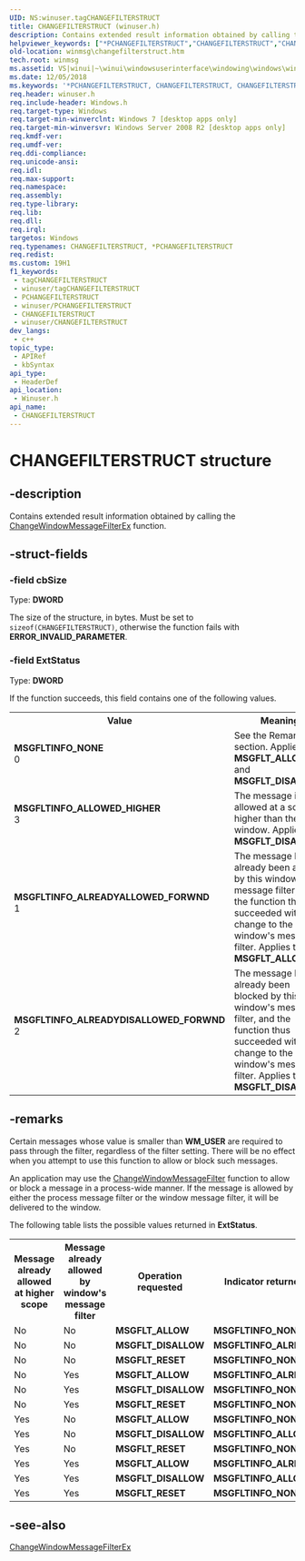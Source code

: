 ```yaml
---
UID: NS:winuser.tagCHANGEFILTERSTRUCT
title: CHANGEFILTERSTRUCT (winuser.h)
description: Contains extended result information obtained by calling the ChangeWindowMessageFilterEx function.
helpviewer_keywords: ["*PCHANGEFILTERSTRUCT","CHANGEFILTERSTRUCT","CHANGEFILTERSTRUCT structure [Windows and Messages]","MSGFLTINFO_ALLOWED_HIGHER","MSGFLTINFO_ALREADYALLOWED_FORWND","MSGFLTINFO_ALREADYDISALLOWED_FORWND","MSGFLTINFO_NONE","PCHANGEFILTERSTRUCT","PCHANGEFILTERSTRUCT structure pointer [Windows and Messages]","_win32_CHANGEFILTERSTRUCT_str","_win32_changefilterstruct_str_cpp","winmsg.changefilterstruct","winui._win32_changefilterstruct_str","winuser/CHANGEFILTERSTRUCT","winuser/PCHANGEFILTERSTRUCT"]
old-location: winmsg\changefilterstruct.htm
tech.root: winmsg
ms.assetid: VS|winui|~\winui\windowsuserinterface\windowing\windows\windowreference\windowstructures\changefilterstruct.htm
ms.date: 12/05/2018
ms.keywords: '*PCHANGEFILTERSTRUCT, CHANGEFILTERSTRUCT, CHANGEFILTERSTRUCT structure [Windows and Messages], MSGFLTINFO_ALLOWED_HIGHER, MSGFLTINFO_ALREADYALLOWED_FORWND, MSGFLTINFO_ALREADYDISALLOWED_FORWND, MSGFLTINFO_NONE, PCHANGEFILTERSTRUCT, PCHANGEFILTERSTRUCT structure pointer [Windows and Messages], _win32_CHANGEFILTERSTRUCT_str, _win32_changefilterstruct_str_cpp, winmsg.changefilterstruct, winui._win32_changefilterstruct_str, winuser/CHANGEFILTERSTRUCT, winuser/PCHANGEFILTERSTRUCT'
req.header: winuser.h
req.include-header: Windows.h
req.target-type: Windows
req.target-min-winverclnt: Windows 7 [desktop apps only]
req.target-min-winversvr: Windows Server 2008 R2 [desktop apps only]
req.kmdf-ver: 
req.umdf-ver: 
req.ddi-compliance: 
req.unicode-ansi: 
req.idl: 
req.max-support: 
req.namespace: 
req.assembly: 
req.type-library: 
req.lib: 
req.dll: 
req.irql: 
targetos: Windows
req.typenames: CHANGEFILTERSTRUCT, *PCHANGEFILTERSTRUCT
req.redist: 
ms.custom: 19H1
f1_keywords:
 - tagCHANGEFILTERSTRUCT
 - winuser/tagCHANGEFILTERSTRUCT
 - PCHANGEFILTERSTRUCT
 - winuser/PCHANGEFILTERSTRUCT
 - CHANGEFILTERSTRUCT
 - winuser/CHANGEFILTERSTRUCT
dev_langs:
 - c++
topic_type:
 - APIRef
 - kbSyntax
api_type:
 - HeaderDef
api_location:
 - Winuser.h
api_name:
 - CHANGEFILTERSTRUCT
---
```


# CHANGEFILTERSTRUCT structure


## -description

Contains extended result information obtained by calling
			the <a href="https://docs.microsoft.com/windows/desktop/api/winuser/nf-winuser-changewindowmessagefilterex">ChangeWindowMessageFilterEx</a> function.

## -struct-fields

### -field cbSize

Type: <b>DWORD</b>

The size of the structure, in bytes. 
				Must be set to <code>sizeof(CHANGEFILTERSTRUCT)</code>, otherwise the function fails with <b>ERROR_INVALID_PARAMETER</b>.

### -field ExtStatus

Type: <b>DWORD</b>

If the function succeeds, this field contains one of the following values.

<table>
<tr>
<th>Value</th>
<th>Meaning</th>
</tr>
<tr>
<td width="40%"><a id="MSGFLTINFO_NONE"></a><a id="msgfltinfo_none"></a><dl>
<dt><b>MSGFLTINFO_NONE</b></dt>
<dt>0</dt>
</dl>
</td>
<td width="60%">
See the Remarks section.
						Applies to <b>MSGFLT_ALLOW</b> and <b>MSGFLT_DISALLOW</b>.
					

</td>
</tr>
<tr>
<td width="40%"><a id="MSGFLTINFO_ALLOWED_HIGHER"></a><a id="msgfltinfo_allowed_higher"></a><dl>
<dt><b>MSGFLTINFO_ALLOWED_HIGHER</b></dt>
<dt>3</dt>
</dl>
</td>
<td width="60%">
The message is allowed at a scope
					 higher than the window. Applies to <b>MSGFLT_DISALLOW</b>. 

</td>
</tr>
<tr>
<td width="40%"><a id="MSGFLTINFO_ALREADYALLOWED_FORWND"></a><a id="msgfltinfo_alreadyallowed_forwnd"></a><dl>
<dt><b>MSGFLTINFO_ALREADYALLOWED_FORWND</b></dt>
<dt>1</dt>
</dl>
</td>
<td width="60%">
The message has already 
					been allowed by this window's message filter, and 
					the function thus succeeded with no change to the window's message filter.
					Applies to <b>MSGFLT_ALLOW</b>. 

</td>
</tr>
<tr>
<td width="40%"><a id="MSGFLTINFO_ALREADYDISALLOWED_FORWND"></a><a id="msgfltinfo_alreadydisallowed_forwnd"></a><dl>
<dt><b>MSGFLTINFO_ALREADYDISALLOWED_FORWND</b></dt>
<dt>2</dt>
</dl>
</td>
<td width="60%">
The message 
					has already been blocked by this window's message filter, and the function thus succeeded with no change to the window's message filter.
					Applies to <b>MSGFLT_DISALLOW</b>. 

</td>
</tr>
</table>

## -remarks

Certain messages whose value is smaller than <b>WM_USER</b> are required to pass through the filter, 
		regardless of the filter setting. There will be no effect when you attempt to use this function to allow or 
		block such messages.
		

An application may use the <a href="https://docs.microsoft.com/windows/desktop/api/winuser/nf-winuser-changewindowmessagefilter">ChangeWindowMessageFilter</a> function to 
		allow or block a message in a process-wide manner. 
		If the message is allowed by either the process message filter 
		or the window message filter, it will be delivered to the window.
		

The following table lists the possible values returned in <b>ExtStatus</b>.

<table>
<tr>
<th>Message already allowed at higher scope</th>
<th>Message already allowed by window's message filter</th>
<th>Operation requested</th>
<th>Indicator returned in ExtStatus on success</th>
</tr>
<tr>
<td>No</td>
<td>No</td>
<td><b>MSGFLT_ALLOW</b></td>
<td><b>MSGFLTINFO_NONE</b></td>
</tr>
<tr>
<td>No</td>
<td>No</td>
<td><b>MSGFLT_DISALLOW</b></td>
<td><b>MSGFLTINFO_ALREADYDISALLOWED_FORWND</b></td>
</tr>
<tr>
<td>No</td>
<td>No</td>
<td><b>MSGFLT_RESET</b></td>
<td><b>MSGFLTINFO_NONE</b></td>
</tr>
<tr>
<td>No</td>
<td>Yes</td>
<td><b>MSGFLT_ALLOW</b></td>
<td><b>MSGFLTINFO_ALREADYALLOWED_FORWND</b></td>
</tr>
<tr>
<td>No</td>
<td>Yes</td>
<td><b>MSGFLT_DISALLOW</b></td>
<td><b>MSGFLTINFO_NONE</b></td>
</tr>
<tr>
<td>No</td>
<td>Yes</td>
<td><b>MSGFLT_RESET</b></td>
<td><b>MSGFLTINFO_NONE</b></td>
</tr>
<tr>
<td>Yes</td>
<td>No</td>
<td><b>MSGFLT_ALLOW</b></td>
<td><b>MSGFLTINFO_NONE</b></td>
</tr>
<tr>
<td>Yes</td>
<td>No</td>
<td><b>MSGFLT_DISALLOW</b></td>
<td><b>MSGFLTINFO_ALLOWED_HIGHER</b></td>
</tr>
<tr>
<td>Yes</td>
<td>No</td>
<td><b>MSGFLT_RESET</b></td>
<td><b>MSGFLTINFO_NONE</b></td>
</tr>
<tr>
<td>Yes</td>
<td>Yes</td>
<td><b>MSGFLT_ALLOW</b></td>
<td><b>MSGFLTINFO_ALREADYALLOWED_FORWND</b></td>
</tr>
<tr>
<td>Yes</td>
<td>Yes</td>
<td><b>MSGFLT_DISALLOW</b></td>
<td><b>MSGFLTINFO_ALLOWED_HIGHER</b></td>
</tr>
<tr>
<td>Yes</td>
<td>Yes</td>
<td><b>MSGFLT_RESET</b></td>
<td><b>MSGFLTINFO_NONE</b></td>
</tr>
</table>

## -see-also

<a href="https://docs.microsoft.com/windows/desktop/api/winuser/nf-winuser-changewindowmessagefilterex">ChangeWindowMessageFilterEx</a>

